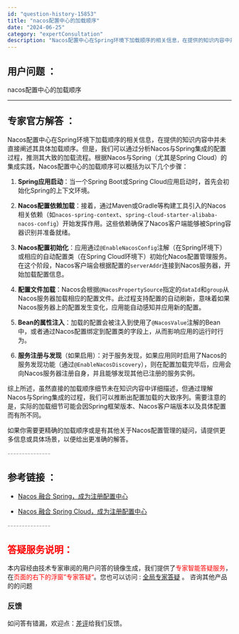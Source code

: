 ```yaml
---
id: "question-history-15853"
title: "nacos配置中心的加载顺序"
date: "2024-06-25"
category: "expertConsultation"
description: "Nacos配置中心在Spring环境下加载顺序的相关信息，在提供的知识内容中并未直接阐述其具体加载顺序。但是，我们可以通过分析Nacos与Spring集成的配置过程，推测其大致的加载流程。根据Nacos与Spring（尤其是Spring Cloud）的集成实践，Nacos配置中心的加载顺序可以概括为"
---
```


## 用户问题 ： 
 nacos配置中心的加载顺序  

---------------
## 专家官方解答 ：

Nacos配置中心在Spring环境下加载顺序的相关信息，在提供的知识内容中并未直接阐述其具体加载顺序。但是，我们可以通过分析Nacos与Spring集成的配置过程，推测其大致的加载流程。根据Nacos与Spring（尤其是Spring Cloud）的集成实践，Nacos配置中心的加载顺序可以概括为以下几个步骤：

1. **Spring应用启动**：当一个Spring Boot或Spring Cloud应用启动时，首先会初始化Spring的上下文环境。

2. **Nacos配置依赖加载**：接着，通过Maven或Gradle等构建工具引入的Nacos相关依赖（如`nacos-spring-context`、`spring-cloud-starter-alibaba-nacos-config`）开始发挥作用。这些依赖确保了Nacos客户端能够被Spring容器识别并准备就绪。

3. **Nacos配置初始化**：应用通过`@EnableNacosConfig`注解（在Spring环境下）或相应的自动配置类（在Spring Cloud环境下）初始化Nacos配置管理服务。在这个阶段，Nacos客户端会根据配置的`serverAddr`连接到Nacos服务器，开始加载配置信息。

4. **配置文件加载**：Nacos会根据`@NacosPropertySource`指定的`dataId`和`group`从Nacos服务器加载相应的配置文件。此过程支持配置的自动刷新，意味着如果Nacos服务器上的配置发生变化，应用能自动感知并应用新的配置。

5. **Bean的属性注入**：加载的配置会被注入到使用了`@NacosValue`注解的Bean中，或者通过Nacos配置绑定到配置类的字段上，从而影响应用的运行时行为。

6. **服务注册与发现**（如果启用）：对于服务发现，如果应用同时启用了Nacos的服务发现功能（通过`@EnableNacosDiscovery`），则在配置加载完毕后，应用会向Nacos服务器注册自身，并且能够发现其他已注册的服务实例。

综上所述，虽然直接的加载顺序细节未在知识内容中详细描述，但通过理解Nacos与Spring集成的过程，我们可以推断出配置加载的大致序列。需要注意的是，实际的加载细节可能会因Spring框架版本、Nacos客户端版本以及具体配置而有所不同。

如果你需要更精确的加载顺序或是有其他关于Nacos配置管理的疑问，请提供更多信息或具体场景，以便给出更准确的解答。


<font color="#949494">---------------</font> 


## 参考链接 ：

* [Nacos 融合 Spring，成为注册配置中心](https://nacos.io/docs/latest/ecology/use-nacos-with-spring)
 
 * [Nacos 融合 Spring Cloud，成为注册配置中心](https://nacos.io/docs/latest/ecology/use-nacos-with-spring-cloud)


 <font color="#949494">---------------</font> 
 


## <font color="#FF0000">答疑服务说明：</font> 

本内容经由技术专家审阅的用户问答的镜像生成，我们提供了<font color="#FF0000">专家智能答疑服务</font>，在<font color="#FF0000">页面的右下的浮窗”专家答疑“</font>。您也可以访问 : [全局专家答疑](https://answer.opensource.alibaba.com/docs/intro) 。 咨询其他产品的的问题

### 反馈
如问答有错漏，欢迎点：[差评](https://ai.nacos.io/user/feedbackByEnhancerGradePOJOID?enhancerGradePOJOId=15869)给我们反馈。
